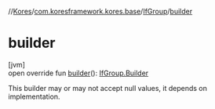 //[Kores](../../../index.md)/[com.koresframework.kores.base](../index.md)/[IfGroup](index.md)/[builder](builder.md)

# builder

[jvm]\
open override fun [builder](builder.md)(): [IfGroup.Builder](-builder/index.md)

This builder may or may not accept null values, it depends on implementation.
